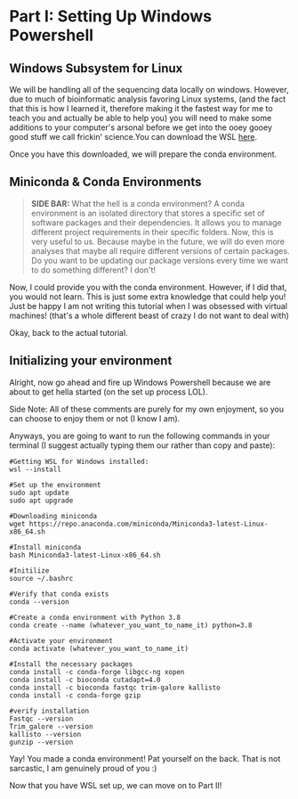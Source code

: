 # Part I: Setting Up Windows Powershell

## Windows Subsystem for Linux
We will be handling all of the sequencing data locally on windows. However, due to much of bioinformatic analysis favoring Linux systems, (and the fact that this is how I learned it, therefore making it the fastest way for me to teach you and actually be able to help you) you will need to make some additions to your computer's arsonal before we get into the ooey gooey good stuff we call frickin' science.You can download the WSL [here](https://ubuntu.com/desktop/wsl).

Once you have this downloaded, we will prepare the conda environment. 

## Miniconda & Conda Environments

> **SIDE BAR:**
 What the hell is a conda environment?
 A conda environment is an isolated directory that stores a specific set of software packages and their dependencies. It allows you to manage different project requirements in their specific folders. Now, this is very useful to us. Because maybe in the future, we will do even more analyses that maybe all require different versions of certain packages. Do you want to be updating our package versions every time we want to do something different? I don't!


Now, I could provide you with the conda environment. However, if I did that, you would not learn. This is just some extra knowledge that could help you! Just be happy I am not writing this tutorial when I was obsessed with virtual machines! (that's a whole different beast of crazy I do not want to deal with)

Okay, back to the actual tutorial.

## Initializing your environment
Alright, now go ahead and fire up Windows Powershell because we are about to get hella started (on the set up process LOL).

Side Note: All of these comments are purely for my own enjoyment, so you can choose to enjoy them or not (I know I am).

Anyways, you are going to want to run the following commands in your terminal (I suggest actually typing them our rather than copy and paste):
```
#Getting WSL for Windows installed:
wsl --install

#Set up the environment
sudo apt update
sudo apt upgrade

#Downloading miniconda
wget https://repo.anaconda.com/miniconda/Miniconda3-latest-Linux-x86_64.sh

#Install miniconda
bash Miniconda3-latest-Linux-x86_64.sh

#Initilize
source ~/.bashrc

#Verify that conda exists
conda --version

#Create a conda environment with Python 3.8
conda create --name (whatever_you_want_to_name_it) python=3.8

#Activate your environment
conda activate (whatever_you_want_to_name_it)

#Install the necessary packages
conda install -c conda-forge libgcc-ng xopen
conda install -c bioconda cutadapt=4.0
conda install -c bioconda fastqc trim-galore kallisto
conda install -c conda-forge gzip

#verify installation
Fastqc --version
Trim_galore --version
kallisto --version
gunzip --version
```

Yay! You made a conda environment! Pat yourself on the back. That is not sarcastic, I am genuinely proud of you :)

Now that you have WSL set up, we can move on to Part II!
